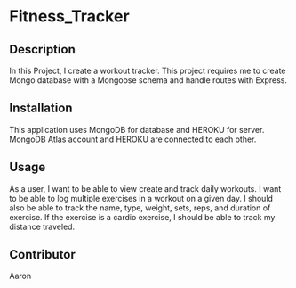 # Fitness_Tracker

## Description
In this Project, I create a workout tracker. This project requires me to create Mongo database with a Mongoose schema and handle routes with Express.

## Installation
This application uses MongoDB for database and HEROKU for server.
MongoDB Atlas account and HEROKU are connected to each other.

## Usage
As a user, I want to be able to view create and track daily workouts. I want to be able to log multiple exercises in a workout on a given day. I should also be able to track the name, type, weight, sets, reps, and duration of exercise. If the exercise is a cardio exercise, I should be able to track my distance traveled.

## Contributor
Aaron
